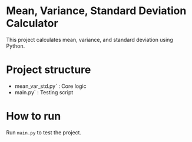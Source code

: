 # Mean, Variance, Standard Deviation Calculator

This project calculates mean, variance, and standard deviation using Python.

# Project structure
- mean_var_std.py` : Core logic
- main.py` : Testing script

# How to run
Run `main.py` to test the project.

